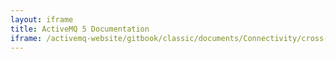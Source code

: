 ```yaml
---
layout: iframe
title: ActiveMQ 5 Documentation
iframe: /activemq-website/gitbook/classic/documents/Connectivity/cross-language-clients.html
---
```

